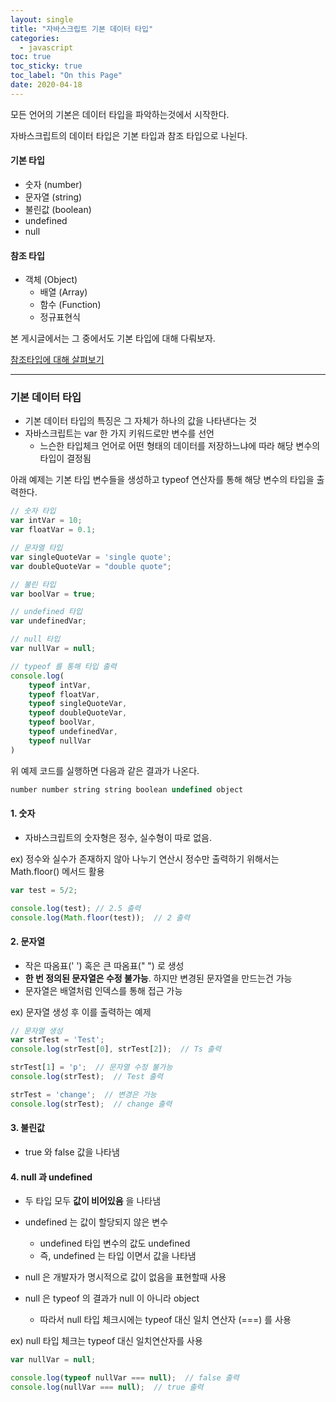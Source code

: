 ```yaml
---
layout: single
title: "자바스크립트 기본 데이터 타입"
categories:
  - javascript
toc: true
toc_sticky: true
toc_label: "On this Page"
date: 2020-04-18
---
```


모든 언어의 기본은 데이터 타입을 파악하는것에서 시작한다.



자바스크립트의 데이터 타입은 기본 타입과 참조 타입으로 나뉜다.



#### 기본 타입

- 숫자 (number)
- 문자열 (string)
- 불린값 (boolean)
- undefined
- null



#### 참조 타입

- 객체 (Object)
  - 배열 (Array)
  - 함수 (Function)
  - 정규표현식



본 게시글에서는 그 중에서도 기본 타입에 대해 다뤄보자.

[참조타입에 대해 살펴보기](/_post/javascript/2020-04-19-javascript_reference_type.md)



***

### 기본 데이터 타입

- 기본 데이터 타입의 특징은 그 자체가 하나의 값을 나타낸다는 것
- 자바스크립트는 var 한 가지 키워드로만 변수를 선언
  - 느슨한 타입체크 언어로 어떤 형태의 데이터를 저장하느냐에 따라 해당 변수의 타입이 결정됨



아래 예제는 기본 타입 변수들을 생성하고 typeof 연산자를 통해 해당 변수의 타입을 출력한다.

```javascript
// 숫자 타입
var intVar = 10;
var floatVar = 0.1;

// 문자열 타입
var singleQuoteVar = 'single quote';
var doubleQuoteVar = "double quote";

// 불린 타입
var boolVar = true;

// undefined 타입
var undefinedVar;

// null 타입
var nullVar = null;

// typeof 를 통해 타입 출력
console.log(
	typeof intVar,
    typeof floatVar,
    typeof singleQuoteVar,
    typeof doubleQuoteVar,
    typeof boolVar,
    typeof undefinedVar,
    typeof nullVar
)
```



위 예제 코드를 실행하면 다음과 같은 결과가 나온다.

```javascript
number number string string boolean undefined object
```





#### 1. 숫자

- 자바스크립트의 숫자형은 정수, 실수형이 따로 없음.



ex) 정수와 실수가 존재하지 않아 나누기 연산시 정수만 출력하기 위해서는 Math.floor() 메서드 활용

```javascript
var test = 5/2;

console.log(test); // 2.5 출력
console.log(Math.floor(test));  // 2 출력
```





#### 2. 문자열

- 작은 따옴표(' ') 혹은 큰 따옴표(" ") 로 생성
- **한 번 정의된 문자열은 수정 불가능**. 하지만 변경된 문자열을 만드는건 가능
- 문자열은 배열처럼 인덱스를 통해 접근 가능



ex) 문자열 생성 후 이를 출력하는 예제

```javascript
// 문자열 생성
var strTest = 'Test';
console.log(strTest[0], strTest[2]);  // Ts 출력

strTest[1] = 'p';  // 문자열 수정 불가능
console.log(strTest);  // Test 출력

strTest = 'change';  // 변경은 가능
console.log(strTest);  // change 출력
```





#### 3. 불린값

- true 와 false 값을 나타냄





#### 4. null 과 undefined

- 두 타입 모두 **값이 비어있음** 을 나타냄
- undefined 는 값이 할당되지 않은 변수

  - undefined 타입 변수의 값도 undefined
  - 즉, undefined 는 타입 이면서 값을 나타냄
- null 은 개발자가 명시적으로 값이 없음을 표현할때 사용
- null 은 typeof 의 결과가 null 이 아니라 object
  - 따라서 null 타입 체크시에는 typeof 대신 일치 연산자 (===) 를 사용



ex) null 타입 체크는 typeof 대신 일치연산자를 사용

```javascript
var nullVar = null;

console.log(typeof nullVar === null);  // false 출력
console.log(nullVar === null);  // true 출력
```








